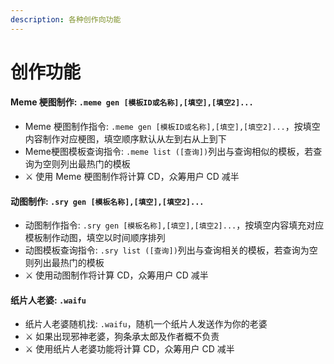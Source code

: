 ```yaml
---
description: 各种创作向功能
---
```


# 创作功能

#### Meme 梗图制作: `.meme gen [模板ID或名称],[填空],[填空2]...`

* Meme 梗图制作指令: `.meme gen [模板ID或名称],[填空],[填空2]...`，按填空内容制作对应梗图，填空顺序默认从左到右从上到下
* Meme梗图模板查询指令: `.meme list ([查询])`列出与查询相似的模板，若查询为空则列出最热门的模板
* ⚔ 使用 Meme 梗图制作将计算 CD，众筹用户 CD 减半

#### 

#### 动图制作: `.sry gen [模板名称],[填空],[填空2]...`

* 动图制作指令: `.sry gen [模板名称],[填空],[填空2]...`，按填空内容填充对应模板制作动图，填空以时间顺序排列
* 动图模板查询指令: `.sry list ([查询])`列出与查询相关的模板，若查询为空则列出最热门的模板
* ⚔ 使用动图制作将计算 CD，众筹用户 CD 减半



#### 纸片人老婆: `.waifu`

* 纸片人老婆随机找: `.waifu`，随机一个纸片人发送作为你的老婆
* ⚔ 如果出现邪神老婆，狗条承太郎及作者概不负责
* ⚔ 使用纸片人老婆功能将计算 CD，众筹用户 CD 减半

